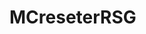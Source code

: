 # MCreseterRSG






































































































































































































